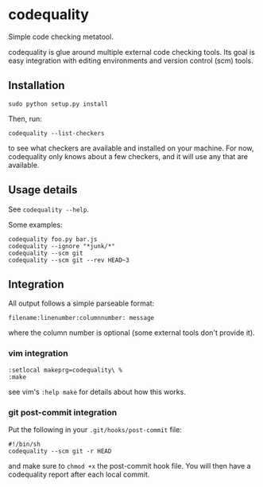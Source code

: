 # codequality

Simple code checking metatool.

codequality is glue around multiple external code checking tools. Its goal
is easy integration with editing environments and version control (scm) tools.

## Installation

    sudo python setup.py install

Then, run:

    codequality --list-checkers

to see what checkers are available and installed on your machine. For now,
codequality only knows about a few checkers, and it will use any that are
available.

## Usage details

See `codequality --help`.

Some examples:

    codequality foo.py bar.js
    codequality --ignore "*junk/*"
    codequality --scm git
    codequality --scm git --rev HEAD~3

## Integration

All output follows a simple parseable format:

    filename:linenumber:columnnumber: message

where the column number is optional (some external tools don't provide it).

### vim integration

    :setlocal makeprg=codequality\ %
    :make

see vim's `:help make` for details about how this works.

### git post-commit integration

Put the following in your `.git/hooks/post-commit` file:

    #!/bin/sh
    codequality --scm git -r HEAD

and make sure to `chmod +x` the post-commit hook file. You will
then have a codequality report after each local commit.
